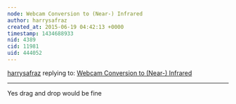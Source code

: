 ```yaml
---
node: Webcam Conversion to (Near-) Infrared
author: harrysafraz
created_at: 2015-06-19 04:42:13 +0000
timestamp: 1434688933
nid: 4389
cid: 11981
uid: 444052
---
```




[harrysafraz](../profile/harrysafraz) replying to: [Webcam Conversion to (Near-) Infrared](../notes/joshmc/10-12-2012/webcam-conversion-near-infrared)

----
Yes drag and drop would be fine 